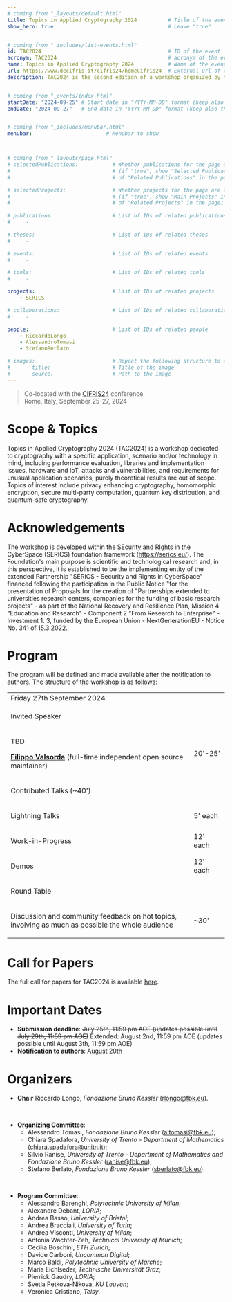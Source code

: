 ```yaml
---
# coming from "_layouts/default.html"
title: Topics in Applied Cryptography 2024          # Title of the event
show_hero: true                                     # Leave "true"


# coming from "_includes/list-events.html"
id: TAC2024                                         # ID of the event
acronym: TAC2024                                    # acronym of the event
name: Topics in Applied Cryptography 2024           # Name of the event
url: https://www.decifris.it/cifris24/homeCifris24  # External url of the event
description: TAC2024 is the second edition of a workshop organized by the ALEPH research unit and co-located with the CIFRIS24 conference.            # Short description (few words)


# coming from "_events/index.html"
startDate: "2024-09-25" # Start date in "YYYY-MM-DD" format (keep also the double quotes, i.e., "2024-10-11")
endDate: "2024-09-27"   # End date in "YYYY-MM-DD" format (keep also the double quotes, i.e., "2024-10-12")


# coming from "_includes/menubar.html"
menubar:                        # Menubar to show



# coming from "_layouts/page.html"
# selectedPublications:           # Whether publications for the page are selected 
#                                 # (if "true", show "Selected Publications" instead  
#                                 # of "Related Publications" in the page)

# selectedProjects:               # Whether projects for the page are selected 
#                                 # (if "true", show "Main Projects" instead  
#                                 # of "Related Projects" in the page)
                                  
# publications:                   # List of IDs of related publications
#     - 

# theses:                         # List of IDs of related theses
#     - 

# events:                         # List of IDs of related events
#     - 

# tools:                          # List of IDs of related tools
#     - 

projects:                         # List of IDs of related projects
    - SERICS 

# collaborations:                 # List of IDs of related collaborations
#     - 

people:                           # List of IDs of related people
    - RiccardoLongo
    - AlessandroTomasi
    - StefanoBerlato

# images:                         # Repeat the following structure to add more images
#     - title:                    # Title of the image
#       source:                   # Path to the image
---
```


<blockquote>
  Co-located with the <a href="https://www.decifris.it/cifris24/homeCifris24">CIFRIS24</a> conference<br />
  Rome, Italy, September 25-27, 2024
</blockquote>


# Scope & Topics

Topics in Applied Cryptography 2024 (TAC2024) is a workshop dedicated to cryptography with a specific application, scenario and/or technology in mind, including performance evaluation, libraries and implementation issues, hardware and IoT, attacks and vulnerabilities, and requirements for unusual application scenarios; purely theoretical results are out of scope. Topics of interest include privacy enhancing cryptography, homomorphic encryption, secure multi-party computation, quantum key distribution, and quantum-safe cryptography.


# Acknowledgements

The workshop is developed within the SEcurity and RIghts in the CyberSpace (SERICS) foundation framework (https://serics.eu/). The Foundation's main purpose is scientific and technological research and, in this perspective, it is established to be the implementing entity of the extended Partnership "SERICS - Security and Rights in CyberSpace" financed following the participation in the Public Notice "for the presentation of Proposals for the creation of "Partnerships extended to universities research centers, companies for the funding of basic research projects" - as part of the National Recovery and Resilience Plan, Mission 4 "Education and Research" - Component 2 "From Research to Enterprise" - Investment 1. 3, funded by the European Union - NextGenerationEU - Notice No. 341 of 15.3.2022.

# Program

The program will be defined and made available after the notification to authors. The structure of the workshop is as follows: 

<!-- All times are in <a href="https://time.is/en/CEST" target="_blank">Central European Summer Time (CEST)</a>. The program is tentative and may be subject to changes. -->


<table class="bordered program" width="100%">
  <tr class="day">
    <td colspan="2">
      Friday 27th September 2024
    </td>
  </tr>

  <tr class="session">
    <td colspan="2">
      <p class="title">Invited Speaker</p>
    </td>
  </tr>

  <tr class="institutional">
    <td class="talk">
      <p class="title">TBD</p>
      <p class="speakers"><b><a href="https://filippo.io">Filippo Valsorda</a></b> (full-time independent open source maintainer)</p>
    </td>
    <td>20'-25'</td>
  </tr>

  <tr class="session">
    <td colspan="2">
      <p class="title">Contributed Talks (~40')</p>
    </td>
  </tr>

  <tr class="institutional">
    <td class="talk">
      <p class="title">Lightning Talks</p>
    </td>
    <td>5' each</td>
  </tr>

  <tr class="institutional">
    <td class="talk">
      <p class="title">Work-in-Progress</p>
    </td>
    <td>12' each</td>
  </tr>

  <tr class="institutional">
    <td class="talk">
      <p class="title">Demos</p>
    </td>
    <td>12' each</td>
  </tr>

  
  <!--<tr>
    <td class="talk">
      <p class="title">Cryptographic Enforcement of Attribute-based Access Control Policies</p>
      <p class="speakers"><b>Stefano Berlato</b> (Fondazione Bruno Kessler), Alessandro Colombo, Roberto Carbone, and Silvio Ranise</p>
    </td>
    <td>12:10-12:20</td>
  </tr>

  <tr>
    <td class="talk">
      <p class="title">OpenABE Bindings for Kotlin</p>
      <p class="speakers"><b>Stefano Berlato</b> (Fondazione Bruno Kessler), Roberto Carbone, and Silvio Ranise</p>
    </td>
    <td>12:20-12:30</td>
  </tr>

  <tr>
    <td class="talk">
      <p class="title">Multiparty Class Group Encryption and Applications to E-Voting</p>
      <p class="speakers">Chiara Spadafora, <b>Michele Battagliola</b> (University of Trento), Giuseppe D'Alconzo and Andrea Gangemi</p>
    </td>
    <td>12:30-12:40</td>
  </tr>-->


  
  <!--<tr>
    <td class="talk">
      <p class="title">Vote App: Verifiable and Coercion-Resistant I-Voting</p>
      <p class="speakers">Chiara Spadafora, Riccardo Longo and Francesco Antonio Marino</p>
    </td>
    <td>12:40-13:00</td>
  </tr>

  <tr>
    <td class="talk">
      <p class="title">Rapid implementation and deployment of cryptographic flows</p>
      <p class="speakers">Andrea D'Intino and Denis Roio</p>
    </td>
    <td>13:00-13:30</td>
  </tr>-->



  <tr class="session">
    <td colspan="2">
      <p class="title">Round Table</p>
    </td>
  </tr>

  <tr class="institutional">
    <td class="talk">
      <p class="title">Discussion and community feedback on hot topics, involving as much as possible the whole audience</p>
    </td>
    <td>~30'</td>
  </tr>


</table>










# Call for Papers

The full call for papers for TAC2024 is available [here](https://easychair.org/cfp/tac2024).


# Important Dates

- **Submission deadline**:      <s>July 25th, 11:59 pm AOE (updates possible until July 29th, 11:59 pm AOE)</s> Extended: August 2nd, 11:59 pm AOE (updates possible until August 3th, 11:59 pm AOE)
- **Notification to authors**:  August 20th



# Organizers

* **Chair** Riccardo Longo, *Fondazione Bruno Kessler* (rlongo@fbk.eu).

<br />

* **Organizing Committee**:
  * Alessandro Tomasi, *Fondazione Bruno Kessler* (altomasi@fbk.eu);
  * Chiara Spadafora, *University of Trento - Department of Mathematics* (chiara.spadafora@unitn.it);
  * Silvio Ranise, *University of Trento - Department of Mathematics and Fondazione Bruno Kessler* (ranise@fbk.eu);
  * Stefano Berlato, *Fondazione Bruno Kessler* (sberlato@fbk.eu).

<br />

* **Program Committee**:
  * Alessandro Barenghi, *Polytechnic University of Milan*;
  * Alexandre Debant, *LORIA*;
  * Andrea Basso, *University of Bristol*;
  * Andrea Bracciali, *University of Turin*;
  * Andrea Visconti, *University of Milan*;
  * Antonia Wachter-Zeh, *Technical University of Munich*;
  * Cecilia Boschini, *ETH Zurich*;
  * Davide Carboni, *Uncommon Digital*;
  * Marco Baldi, *Polytechnic University of Marche*;
  * Maria Eichlseder, *Technische Universität Graz*;
  * Pierrick Gaudry, *LORIA*;
  * Svetla Petkova-Nikova, *KU Leuven*; 
  * Veronica Cristiano, *Telsy*.
